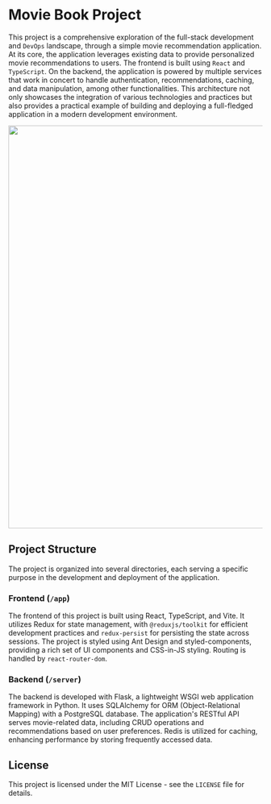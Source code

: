 # Movie Book Project

This project is a comprehensive exploration of the full-stack development and `DevOps` landscape, through a simple movie recommendation application. At its core, the application leverages existing data to provide personalized movie recommendations to users. The frontend is built using `React` and `TypeScript`. On the backend, the application is powered by multiple services that work in concert to handle authentication, recommendations, caching, and data manipulation, among other functionalities. This architecture not only showcases the integration of various technologies and practices but also provides a practical example of building and deploying a full-fledged application in a modern development environment.

<div align="center">
    <img src="https://github.com/JanezSedeljsak/movie-book/assets/43420276/df2f6ff1-2ff0-402c-a3bf-1063d3c7bcf1" width="800" />
</div>

## Project Structure

The project is organized into several directories, each serving a specific purpose in the development and deployment of the application.

### Frontend (`/app`)

The frontend of this project is built using React, TypeScript, and Vite. It utilizes Redux for state management, with `@reduxjs/toolkit` for efficient development practices and `redux-persist` for persisting the state across sessions. The project is styled using Ant Design and styled-components, providing a rich set of UI components and CSS-in-JS styling. Routing is handled by `react-router-dom`.

### Backend (`/server`)

The backend is developed with Flask, a lightweight WSGI web application framework in Python. It uses SQLAlchemy for ORM (Object-Relational Mapping) with a PostgreSQL database. The application's RESTful API serves movie-related data, including CRUD operations and recommendations based on user preferences. Redis is utilized for caching, enhancing performance by storing frequently accessed data.

## License

This project is licensed under the MIT License - see the `LICENSE` file for details.
